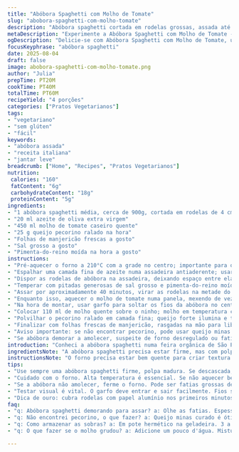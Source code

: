 ```yaml
---
title: "Abóbora Spaghetti com Molho de Tomate"
slug: "abobora-spaghetti-com-molho-tomate"
description: "Abóbora spaghetti cortada em rodelas grossas, assada até ficar macia e com fios soltos. Molho de tomate quente espalhado no centro das rodelas, coberto por queijo pecorino ralado e folhas frescas de manjericão. Uma versão vegetariana, sem glúten e sem ovos, que troca o parmesão por pecorino para aroma intenso e o azeite é reduzido para não mascarar o sabor. O cozimento respeita o ponto ideal pelo toque e visual da abóbora, com molho caseiro e um toque de pimenta-do-reino moída na hora para dar profundidade."
metaDescription: "Experimente a Abóbora Spaghetti com Molho de Tomate - uma receita vegetariana que traz sabores intensos e frescor."
ogDescription: "Delicie-se com Abóbora Spaghetti com Molho de Tomate, uma opção leve e cheia de sabor para suas refeições."
focusKeyphrase: "abóbora spaghetti"
date: 2025-08-04
draft: false
image: abobora-spaghetti-com-molho-tomate.png
author: "Julia"
prepTime: PT20M
cookTime: PT40M
totalTime: PT60M
recipeYield: "4 porções"
categories: ["Pratos Vegetarianos"]
tags:
- "vegetariano"
- "sem glúten"
- "fácil"
keywords:
- "abóbora assada"
- "receita italiana"
- "jantar leve"
breadcrumb: ["Home", "Recipes", "Pratos Vegetarianos"]
nutrition: 
 calories: "160"
 fatContent: "6g"
 carbohydrateContent: "18g"
 proteinContent: "5g"
ingredients:
- "1 abóbora spaghetti média, cerca de 900g, cortada em rodelas de 4 cm de espessura, sementes removidas"
- "20 ml azeite de oliva extra virgem"
- "450 ml molho de tomate caseiro quente"
- "25 g queijo pecorino ralado na hora"
- "Folhas de manjericão frescas a gosto"
- "Sal grosso a gosto"
- "Pimenta-do-reino moída na hora a gosto"
instructions:
- "Pré-aquecer o forno a 210°C com a grade no centro; importante para o calor distribuir por igual e garantir cozimento uniforme."
- "Espalhar uma camada fina de azeite numa assadeira antiaderente; usar azeite com sabor suave para não competir com o molho posteriormente."
- "Dispor as rodelas de abóbora na assadeira, deixando espaço entre elas; ajudar a criar crosta levemente dourada e evitar vapor excessivo."
- "Temperar com pitadas generosas de sal grosso e pimenta-do-reino moída na hora; esse sal realça o sabor natural da abóbora, a pimenta traz fundo aromático."
- "Assar por aproximadamente 40 minutos, virar as rodelas na metade do tempo; verificar maciez espetando com garfo — se desfiar facilmente, está na hora."
- "Enquanto isso, aquecer o molho de tomate numa panela, mexendo de vez em quando para não grudar; sabor ficará mais concentrado."
- "Na hora de montar, usar garfo para soltar os fios da abóbora no centro de cada rodela, criando um ninho natural de textura leve."
- "Colocar 110 ml de molho quente sobre o ninho; molho em temperatura certa evita choque térmico que endurece a abóbora."
- "Polvilhar o pecorino ralado em camada fina; queijo forte ilumina e traz nuance salgada, diferente do parmesão suave da receita original."
- "Finalizar com folhas frescas de manjericão, rasgadas na mão para liberar aromas; serve quente, mas não fervendo, para preservar frescor das ervas."
- "Aviso importante: se não encontrar pecorino, pode usar queijo minas padrão curado, mas rale fininho no momento para que derreta melhor."
- "Se abóbora demorar a amolecer, suspeite de forno desregulado ou fatias muito grossas — ajustar espessura na próxima vez ou usar micro-ondas antes do forno para acelerar."
introduction: "Conheci a abóbora spaghetti numa feira orgânica de São Paulo, parecia exótica e intrigante. Cortei rodelas grossas, um pouco diferente que já tinha visto, e assar virou vício. O segredo é respeitar o tempo no forno e soltar os fios no momento certo — se passar, vira um purê sem graça; se deixar menos, fica crocante demais e perde a textura alongada que fascina. A combinação com molho de tomate quente, feito na panela com toque de alho e uma pitada de açúcar, traz equilíbrio. Troquei parmesão por pecorino para aumentar o sabor, uma ousadia que compensou pela potência do queijo. Folhas de manjericão frescas quebradas com as mãos libertam aroma que explode no prato. Tudo pra entrada ou acompanhamento. Fica leve, aroma fresco, sabor da estação. Delírio pra quem curte o vegetal como protagonista."
ingredientsNote: "A abóbora spaghetti precisa estar firme, mas com polpa madura — se encontrar descascada, prefira pedaços mais firmes para cortar em rodela mais uniformes. O azeite usado deve ser extra virgem, mas sem amargor excessivo, pra não competir com o molho. O molho pode ser caseiro, feito com tomate fresco, cebola, alho, um pouco de manjericão e pitada de açúcar para reduzir acidez. Caso não tenha pecorino, o parmesão pode ser substituído por queijo minas padrão curado – o importante é ralar na hora para ganhar frescor e sabor na textura. Folhas de manjericão precisam estar frescas ao máximo para não amargar. Resultado final depende da qualidade dos ingredientes, então sempre prefira os frescos e evite industrializados."
instructionsNote: "O forno precisa estar bem quente para criar textura e caramelização nas bordas da abóbora. O uso do sal grosso ajuda a não afogar a abóbora na água — ele tira um pouco da umidade, deixando mais concentrado o sabor e firmeza ao assar. Virar as rodelas na metade do tempo é fundamental; um lado com menos calor pode estar cru. O toque do garfo é seu melhor termômetro — os fios devem sair com facilidade, mas ainda firmes, não uma sopa. O molho deve estar quente para não esfriar ou endurecer o vegetal. Errar o queijo perde a graça — pecorino é ácido, definido, parmesão é mais suave. Esqueça queijo ralado comprado que empobrece sabor. O manjericão precisa ser levado à mesa cru para não perder aroma, se colocar quente amarga. Uma dica absurda: cubra as rodelas com papel alumínio até os últimos 10 minutos para que amoleça internamente e depois retire para dourar superfície. Isso evita trancos de textura. Se tudo falhar, previa prato secundário com mais molho — o molho pode salvar uma abóbora caça-niqueis da feira."
tips:
- "Use sempre uma abóbora spaghetti firme, polpa madura. Se descascada, pegue pedaços firmes. Rodelas de 4 cm darão melhor textura. Lembre do sal grosso. Esse passo é fundamental. Realça sabor. Não afoga com água e mantém firmezinha."
- "Cuidado com o forno. Alta temperatura é essencial. Se não aquecer bem, pode murchar a abóbora. Monte o prato com cuidado, ninho de fritas deve ser leve. Uma camada fina de molho quente em cada rodela. Isso evita choque térmico que endurece a abóbora. Não deixe esfriar."
- "Se a abóbora não amolecer, ferme o forno. Pode ser fatias grossas demais. Pense em usar micro-ondas antes. Assim adianta o cozimento. Outra coisa, sempre vire as rodelas na metade do tempo. Um lado cru não dá certo. Ah e nunca use queijo ralado comprado."
- "Testar visual é vital. O garfo deve entrar e sair facilmente. Fios soltos, textura. A cebola e o alho no molho dão um charme a mais. E se não tiver pecorino, queijo minas curado pode ser a solução. Rale sempre fresquinho. Mas não esqueça, manjericão fresco é essencial."
- "Dica de ouro: cubra rodelas com papel alumínio nos primeiros minutos. Isso deixa amolecer lentamente. Depois descubra para dourar. Texto e crocância que equilibram bem. Também pode ser feito como acompanhamento. Um prato versátil. Frio ou quente, sempre saboroso."
faq:
- "q: Abóbora spaghetti demorando para assar? a: Olhe as fatias. Espessura é crucial. Espete com garfo. Se não entrar fácil, volte pro forno. Cuidado com a temperatura também. Pode estar fria. Ah, e forno desregulado é mal também."
- "q: Não encontrei pecorino, o que fazer? a: Queijo minas curado é ótimo. Ralar na hora é o caminho. Evitar queijos em embalagem. Aroma fresco faz diferença. Lembre do sal. Pecorino é salgado, controle."
- "q: Como armazenar as sobras? a: Em pote hermético na geladeira. 3 a 4 dias é ideal. Reaqueça no forno. Nunca no micro-ondas. Isso deixa a textura estranha. Pode descongelar bem. Mas não guarde por longo tempo."
- "q: O que fazer se o molho grudou? a: Adicione um pouco d'água. Misture bem e reaqueça. Se ainda grudando, tente com azeite. Uma colher só. Isso ajuda a soltar. Mas evite molho espesso na próxima. Olhar dos ingredientes é fundamental."

---
```

